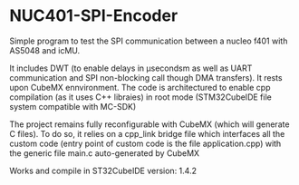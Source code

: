 # NUC401-SPI-Encoder

Simple program to test the SPI communication between a nucleo f401 with AS5048 and icMU.

It includes DWT (to enable delays in µsecondsm as well as UART communication and SPI non-blocking call though DMA transfers). It rests upon CubeMX ennvironment. 
The code is architectured to enable cpp compilation (as it uses C++ libraies) in root mode (STM32CubeIDE file system compatible with MC-SDK)

The project remains fully reconfigurable with CubeMX (which will generate C files).
To do so, it relies on a cpp_link bridge file which interfaces all the custom code (entry point of custom code is the file application.cpp) with the 
generic file main.c auto-generated by CubeMX

  
  
  
 Works and compile in ST32CubeIDE version: 1.4.2
